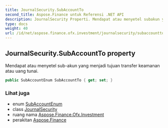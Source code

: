 ```yaml
---
title: JournalSecurity.SubAccountTo
second_title: Aspose.Finance untuk Referensi .NET API
description: JournalSecurity Properti. Mendapat atau menyetel subakun yang menjadi tujuan transfer keamanan atau uang tunai.
type: docs
weight: 40
url: /id/net/aspose.finance.ofx.investment/journalsecurity/subaccountto/
---
```

## JournalSecurity.SubAccountTo property

Mendapat atau menyetel sub-akun yang menjadi tujuan transfer keamanan atau uang tunai.

```csharp
public SubAccountEnum SubAccountTo { get; set; }
```

### Lihat juga

* enum [SubAccountEnum](../../subaccountenum/)
* class [JournalSecurity](../)
* ruang nama [Aspose.Finance.Ofx.Investment](../../journalsecurity/)
* perakitan [Aspose.Finance](../../../)


